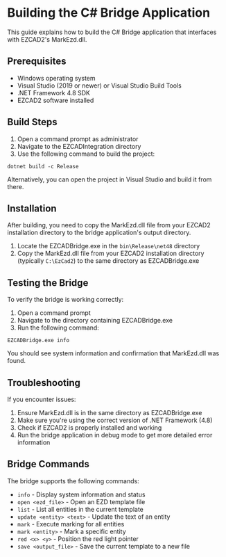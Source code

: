 # Building the C# Bridge Application

This guide explains how to build the C# Bridge application that interfaces with EZCAD2's MarkEzd.dll.

## Prerequisites

- Windows operating system
- Visual Studio (2019 or newer) or Visual Studio Build Tools
- .NET Framework 4.8 SDK
- EZCAD2 software installed

## Build Steps

1. Open a command prompt as administrator
2. Navigate to the EZCADIntegration directory
3. Use the following command to build the project:

```
dotnet build -c Release
```

Alternatively, you can open the project in Visual Studio and build it from there.

## Installation

After building, you need to copy the MarkEzd.dll file from your EZCAD2 installation directory to the bridge application's output directory.

1. Locate the EZCADBridge.exe in the `bin\Release\net48` directory
2. Copy the MarkEzd.dll file from your EZCAD2 installation directory (typically `C:\EzCad2`) to the same directory as EZCADBridge.exe

## Testing the Bridge

To verify the bridge is working correctly:

1. Open a command prompt
2. Navigate to the directory containing EZCADBridge.exe
3. Run the following command:

```
EZCADBridge.exe info
```

You should see system information and confirmation that MarkEzd.dll was found.

## Troubleshooting

If you encounter issues:

1. Ensure MarkEzd.dll is in the same directory as EZCADBridge.exe
2. Make sure you're using the correct version of .NET Framework (4.8)
3. Check if EZCAD2 is properly installed and working
4. Run the bridge application in debug mode to get more detailed error information

## Bridge Commands

The bridge supports the following commands:

- `info` - Display system information and status
- `open <ezd_file>` - Open an EZD template file
- `list` - List all entities in the current template
- `update <entity> <text>` - Update the text of an entity
- `mark` - Execute marking for all entities
- `mark <entity>` - Mark a specific entity
- `red <x> <y>` - Position the red light pointer
- `save <output_file>` - Save the current template to a new file